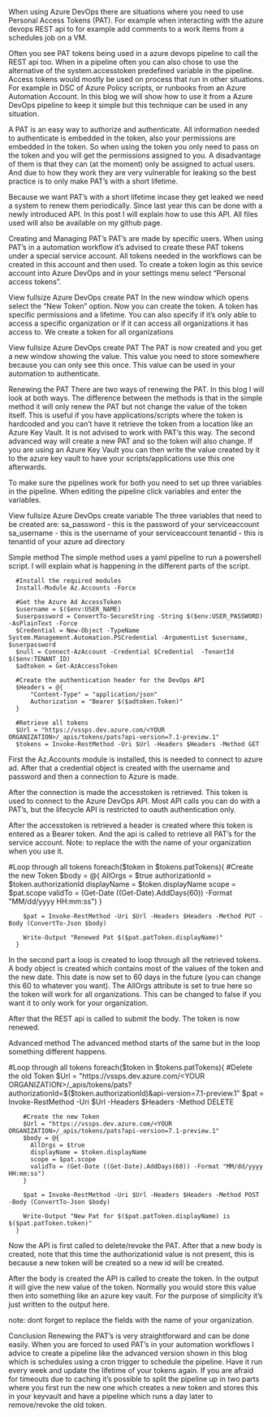 When using Azure DevOps there are situations where you need to use Personal Access Tokens (PAT). For example when interacting with the azure devops REST api to for example add comments to a work items from a schedules job on a VM.

Often you see PAT tokens being used in a azure devops pipeline to call the REST api too. When in a pipeline often you can also chose to use the alternative of the system.accesstoken predefined variable in the pipeline. Access tokens would mostly be used on process that run in other situations. For example in DSC of Azure Policy scripts, or runbooks from an Azure Automation Account. In this blog we will show how to use it from a Azure DevOps pipeline to keep it simple but this technique can be used in any situation.

A PAT is an easy way to authorize and authenticate. All information needed to authenticate is embedded in the token, also your permissions are embedded in the token. So when using the token you only need to pass on the token and you will get the permissions assigned to you. A disadvantage of them is that they can (at the moment) only be assigned to actual users. And due to how they work they are very vulnerable for leaking so the best practice is to only make PAT’s with a short lifetime.

Because we want PAT’s with a short lifetime incase they get leaked we need a system to renew them periodically. Since last year this can be done with a newly introduced API. In this post I will explain how to use this API. All files used will also be available on my github page.

Creating and Managing PAT’s
PAT’s are made by specific users. When using PAT’s in a automation workflow it’s advised to create these PAT tokens under a special service account. All tokens needed in the workflows can be created in this account and then used. To create a token login as this sevice account into Azure DevOps and in your settings menu select “Personal access tokens”.

View fullsize
Azure DevOps create PAT
In the new window which opens select the “New Token” option. Now you can create the token. A token has specific permissions and a lifetime. You can also specify if it’s only able to access a specific organization or if it can access all organizations it has access to. We create a token for all organizations

View fullsize
Azure DevOps create PAT
The PAT is now created and you get a new window showing the value. This value you need to store somewhere because you can only see this once. This value can be used in your automation to authenticate.

Renewing the PAT
There are two ways of renewing the PAT. In this blog I will look at both ways. The difference between the methods is that in the simple method it will only renew the PAT but not change the value of the token itself. This is useful if you have applications/scripts where the token is hardcoded and you can’t have it retrieve the token from a location like an Azure Key Vault. It is not advised to work with PAT’s this way.
The second advanced way will create a new PAT and so the token will also change. If you are using an Azure Key Vault you can then write the value created by it to the azure key vault to have your scripts/applications use this one afterwards.

To make sure the pipelines work for both you need to set up three variables in the pipeline. When editing the pipeline click variables and enter the variables.

View fullsize
Azure DevOps create variable
The three variables that need to be created are:
sa_password - this is the password of your serviceaccount
sa_username - this is the username of your serviceaccount
tenantid - this is tenantid of your azure ad directory

Simple method
The simple method uses a yaml pipeline to run a powershell script. I will explain what is happening in the different parts of the script.

      #Install the required modules
      Install-Module Az.Accounts -Force

      #Get the Azure Ad AccessToken
      $username = $($env:USER_NAME)
      $userpassword = ConvertTo-SecureString -String $($env:USER_PASSWORD) -AsPlainText -Force
      $Credential = New-Object -TypeName System.Management.Automation.PSCredential -ArgumentList $username, $userpassword
      $null = Connect-AzAccount -Credential $Credential  -TenantId  $($env:TENANT_ID)
      $adtoken = Get-AzAccessToken

      #Create the authentication header for the DevOps API
      $Headers = @{
          "Content-Type" = "application/json"
          Authorization = "Bearer $($adtoken.Token)"
      }
      
      #Retrieve all tokens
      $Url = "https://vssps.dev.azure.com/<YOUR ORGANIZATION>/_apis/tokens/pats?api-version=7.1-preview.1"
      $tokens = Invoke-RestMethod -Uri $Url -Headers $Headers -Method GET
First the Az.Accounts module is installed, this is needed to connect to azure ad. After that a credential object is created with the username and password and then a connection to Azure is made.

After the connection is made the accesstoken is retrieved. This token is used to connect to the Azure DevOps API. Most API calls you can do with a PAT’s, but the lifecycle API is restricted to oauth authentication only.

After the accesstoken is retrieved a header is created where this token is entered as a Bearer token. And the api is called to retrieve all PAT’s for the service account. Note: to replace the <YOUR ORGANIZATION> with the name of your organization when you use it.

#Loop through all tokens
      foreach($token in $tokens.patTokens){
        #Create the new Token
        $body = @{
          AllOrgs = $true
          authorizationId = $token.authorizationId
          displayName = $token.displayName
          scope = $pat.scope
          validTo = (Get-Date ((Get-Date).AddDays(60)) -Format "MM/dd/yyyy HH:mm:ss")
        }

        $pat = Invoke-RestMethod -Uri $Url -Headers $Headers -Method PUT -Body (ConvertTo-Json $body)

        Write-Output "Renewed Pat $($pat.patToken.displayName)"
      }
In the second part a loop is created to loop through all the retrieved tokens. A body object is created which contains most of the values of the token and the new date. This date is now set to 60 days in the future (you can change this 60 to whatever you want). The AllOrgs attribute is set to true here so the token will work for all organizations. This can be changed to false if you want it to only work for your organization.

After that the REST api is called to submit the body. The token is now renewed.

Advanced method
The advanced method starts of the same but in the loop something different happens.

#Loop through all tokens
      foreach($token in $tokens.patTokens){
        #Delete the old Token
        $Url = "https://vssps.dev.azure.com/<YOUR ORGANIZATION>/_apis/tokens/pats?authorizationId=$($token.authorizationId)&api-version=7.1-preview.1"
        $pat = Invoke-RestMethod -Uri $Url -Headers $Headers -Method DELETE

        #Create the new Token
        $Url = "https://vssps.dev.azure.com/<YOUR ORGANIZATION>/_apis/tokens/pats?api-version=7.1-preview.1"
        $body = @{
          AllOrgs = $true
          displayName = $token.displayName
          scope = $pat.scope
          validTo = (Get-Date ((Get-Date).AddDays(60)) -Format "MM/dd/yyyy HH:mm:ss")
        }

        $pat = Invoke-RestMethod -Uri $Url -Headers $Headers -Method POST -Body (ConvertTo-Json $body)

        Write-Output "New Pat for $($pat.patToken.displayName) is $($pat.patToken.token)"
      }
Now the API is first called to delete/revoke the PAT. After that a new body is created, note that this time the authorizationid value is not present, this is because a new token will be created so a new id will be created.

After the body is created the API is called to create the token. In the output it will give the new value of the token. Normally you would store this value then into something like an azure key vault. For the purpose of simplicity it’s just written to the output here.

note: dont forget to replace the <YOUR ORGANIZATION> fields with the name of your organization.

Conclusion
Renewing the PAT’s is very straightforward and can be done easily. When you are forced to used PAT’s in your automation workflows I advice to create a pipeline like the advanced version shown in this blog which is schedules using a cron trigger to schedule the pipeline. Have it run every week and update the lifetime of your tokens again. If you are afraid for timeouts due to caching it’s possible to split the pipeline up in two parts where you first run the new one which creates a new token and stores this in your keyvault and have a pipeline which runs a day later to remove/revoke the old token.